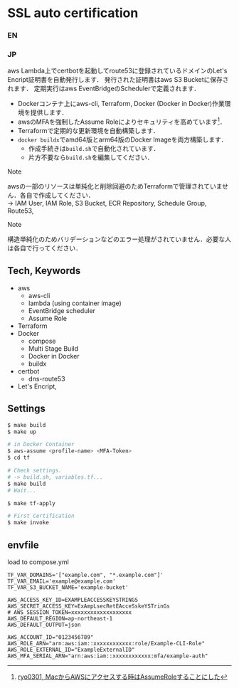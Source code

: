 
# SSL auto certification

### EN

### JP

aws Lambda上でcertbotを起動してroute53に登録されているドメインのLet's Encript証明書を自動発行します．
発行された証明書はaws S3 Bucketに保存されます． 
定期実行はaws EventBridgeのSchedulerで定義されます．

- Dockerコンテナ上にaws-cli, Terraform, Docker (Docker in Docker)作業環境を提供します．  
- awsのMFAを強制したAssume Roleによりセキュリティを高めています[^1]．
- Terraformで定期的な更新環境を自動構築します．
- `docker buildx`でamd64版とarm64版のDocker Imageを両方構築します．
    - 作成手続きは`build.sh`で自動化されています．
    - 片方不要なら`build.sh`を編集してください．

> [!NOTE]
> awsの一部のリソースは単純化と削除回避のためTerraformで管理されていません．各自で作成してください．  
> -> IAM User, IAM Role, S3 Bucket, ECR Repository, Schedule Group, Route53, 

> [!NOTE]
> 構造単純化のためバリデーションなどのエラー処理がされていません．必要な人は各自で行ってください．

## Tech, Keywords

- aws
    - aws-cli
    - lambda (using container image)
    - EventBridge scheduler 
    - Assume Role
- Terraform
- Docker
    - compose
    - Multi Stage Build
    - Docker in Docker
    - buildx
- certbot
    - dns-route53
- Let's Encript,


## Settings

```bash
$ make build
$ make up
```

```bash
# in Docker Container
$ aws-assume <profile-name> <MFA-Token> 
$ cd tf

# Check settings.
# -> build.sh, variables.tf...
$ make build
# Wait...

$ make tf-apply

# First Certification
$ make invoke
```

## envfile

load to compose.yml

```env:ssl.env
TF_VAR_DOMAINS='["example.com", "*.example.com"]'
TF_VAR_EMAIL='example@example.com'
TF_VAR_S3_BUCKET_NAME='example-bucket'
```

```env:aws.env
AWS_ACCESS_KEY_ID=EXAMPLEACCESSKEYSTRINGS
AWS_SECRET_ACCESS_KEY=ExAmpLsecRetEAcceSskeYSTrinGs
# AWS_SESSION_TOKEN=xxxxxxxxxxxxxxxxxxx
AWS_DEFAULT_REGION=ap-northeast-1 
AWS_DEFAULT_OUTPUT=json

AWS_ACCOUNT_ID="0123456789"
AWS_ROLE_ARN="arn:aws:iam::xxxxxxxxxxxx:role/Example-CLI-Role"
AWS_ROLE_EXTERNAL_ID="ExampleExternalID"
AWS_MFA_SERIAL_ARN="arn:aws:iam::xxxxxxxxxxxx:mfa/example-auth"
```



[^1]: [ryo0301, MacからAWSにアクセスする時はAssumeRoleすることにした](https://qiita.com/ryo0301/items/0730e4b1068707a37c31)
